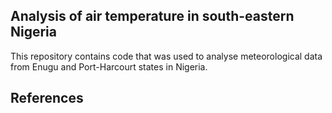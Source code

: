 ## Analysis of air temperature in south-eastern Nigeria
This repository contains code that was used to analyse meteorological data from Enugu and Port-Harcourt states in Nigeria.
## References

